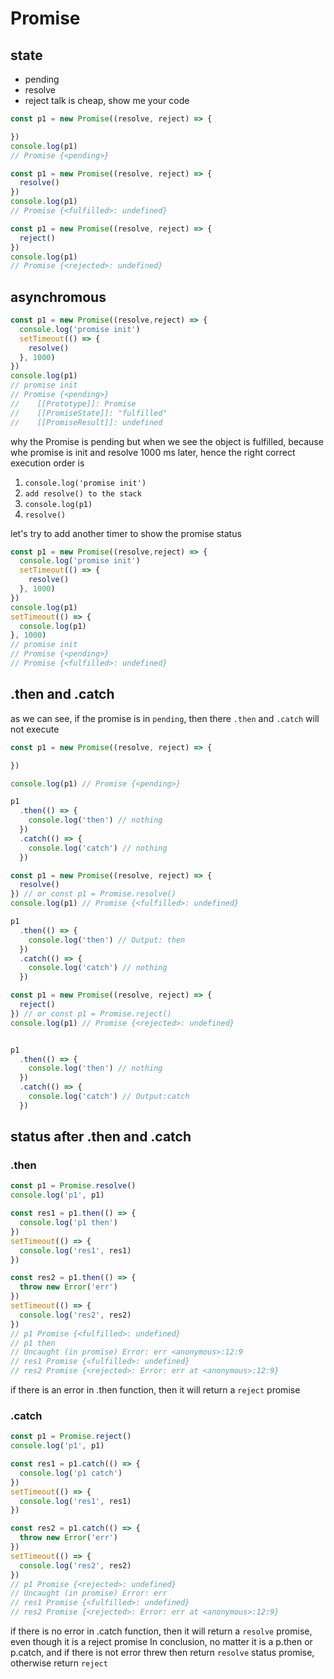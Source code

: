 # Promise

## state
* pending
* resolve
* reject
talk is cheap, show me your code
<CodeGroup>
<CodeGroupItem title= "pending">

```js
const p1 = new Promise((resolve, reject) => {

})
console.log(p1)
// Promise {<pending>}
```

</CodeGroupItem>
<CodeGroupItem title= "resolve">

```js
const p1 = new Promise((resolve, reject) => {
  resolve()
})
console.log(p1)
// Promise {<fulfilled>: undefined}
```

</CodeGroupItem>

<CodeGroupItem title= "reject">

```js
const p1 = new Promise((resolve, reject) => {
  reject()
})
console.log(p1)
// Promise {<rejected>: undefined}
```

</CodeGroupItem>
</CodeGroup>

## asynchromous
```js
const p1 = new Promise((resolve,reject) => {
  console.log('promise init')
  setTimeout(() => {
    resolve()
  }, 1000)
})
console.log(p1)
// promise init
// Promise {<pending>}
//    [[Prototype]]: Promise
//    [[PromiseState]]: "fulfilled"
//    [[PromiseResult]]: undefined
```
why the Promise is pending but when we see the object is fulfilled, because whe promise is init and resolve 1000 ms later, hence the right correct execution order is
1. `console.log('promise init')`
2. `add resolve() to the stack`
3. `console.log(p1)`
4. `resolve()`

let's try to add another timer to show the promise status

```js
const p1 = new Promise((resolve,reject) => {
  console.log('promise init')
  setTimeout(() => {
    resolve()
  }, 1000)
})
console.log(p1)
setTimeout(() => {
  console.log(p1)
}, 1000)
// promise init
// Promise {<pending>}
// Promise {<fulfilled>: undefined}
```

## .then and .catch

as we can see, if the promise is in `pending`, then there `.then` and `.catch` will not execute


<CodeGroup>
<CodeGroupItem title= "pending">

```js
const p1 = new Promise((resolve, reject) => {

})

console.log(p1) // Promise {<pending>}

p1
  .then(() => {
    console.log('then') // nothing
  })
  .catch(() => {
    console.log('catch') // nothing
  })
```

</CodeGroupItem>
<CodeGroupItem title= "resolve">

```js
const p1 = new Promise((resolve, reject) => {
  resolve()
}) // or const p1 = Promise.resolve()
console.log(p1) // Promise {<fulfilled>: undefined}

p1
  .then(() => {
    console.log('then') // Output: then
  })
  .catch(() => {
    console.log('catch') // nothing
  })
```

</CodeGroupItem>

<CodeGroupItem title= "reject">

```js
const p1 = new Promise((resolve, reject) => {
  reject()
}) // or const p1 = Promise.reject()
console.log(p1) // Promise {<rejected>: undefined}


p1
  .then(() => {
    console.log('then') // nothing
  })
  .catch(() => {
    console.log('catch') // Output:catch
  })
```

</CodeGroupItem>
</CodeGroup>

## status after .then and .catch

### .then
```js
const p1 = Promise.resolve()
console.log('p1', p1)

const res1 = p1.then(() => {
  console.log('p1 then')
})
setTimeout(() => {
  console.log('res1', res1)
})

const res2 = p1.then(() => {
  throw new Error('err')
})
setTimeout(() => {
  console.log('res2', res2)
})
// p1 Promise {<fulfilled>: undefined}
// p1 then
// Uncaught (in promise) Error: err <anonymous>:12:9
// res1 Promise {<fulfilled>: undefined}
// res2 Promise {<rejected>: Error: err at <anonymous>:12:9}
```
if there is an error in .then function, then it will return a `reject` promise

### .catch
```js
const p1 = Promise.reject()
console.log('p1', p1)

const res1 = p1.catch(() => {
  console.log('p1 catch')
})
setTimeout(() => {
  console.log('res1', res1)
})

const res2 = p1.catch(() => {
  throw new Error('err')
})
setTimeout(() => {
  console.log('res2', res2)
})
// p1 Promise {<rejected>: undefined}
// Uncaught (in promise) Error: err
// res1 Promise {<fulfilled>: undefined}
// res2 Promise {<rejected>: Error: err at <anonymous>:12:9}
```
if there is no error in .catch function, then it will return a `resolve` promise, even though it is a reject promise
In conclusion, no matter it is a p.then or p.catch, and if there is not error threw then return `resolve` status promise, otherwise return `reject`